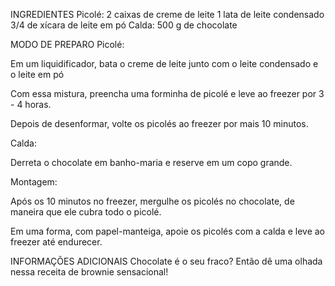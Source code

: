 INGREDIENTES
Picolé:
2 caixas de creme de leite
1 lata de leite condensado
3/4 de xícara de leite em pó
Calda:
500 g de chocolate

MODO DE PREPARO
Picolé:

Em um liquidificador, bata o creme de leite junto com o leite condensado e o leite em pó

Com essa mistura, preencha uma forminha de picolé e leve ao freezer por 3 - 4 horas.

Depois de desenformar, volte os picolés ao freezer por mais 10 minutos.

Calda:

Derreta o chocolate em banho-maria e reserve em um copo grande.

Montagem:

Após os 10 minutos no freezer, mergulhe os picolés no chocolate, de maneira que ele cubra todo o picolé.

Em uma forma, com papel-manteiga, apoie os picolés com a calda e leve ao freezer até endurecer.

INFORMAÇÕES ADICIONAIS
Chocolate é o seu fraco? Então dê uma olhada nessa receita de brownie sensacional!
